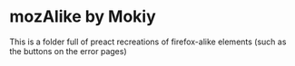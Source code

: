 # mozAlike by Mokiy

This is a folder full of preact recreations of firefox-alike elements (such as the buttons on the error pages)
